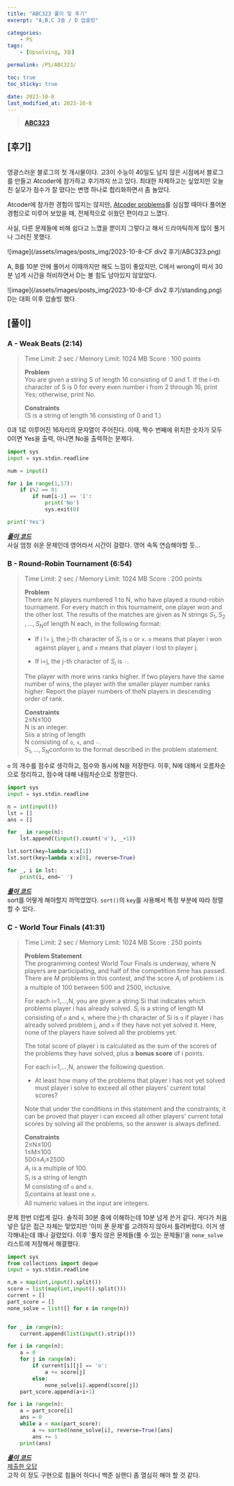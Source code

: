 ```yaml
---
title: "ABC323 풀이 및 후기"
excerpt: "A,B,C 3솔 / D 업솔빙"

categories:
    - PS
tags:
    - [Upsolving, 3솔]

permalink: /PS/ABC323/

toc: true
toc_sticky: true

date: 2023-10-8
last_modified_at: 2023-10-8
---
```


> [**ABC323**](https://atcoder.jp/contests/abc323)

## [후기]
<br>
 영광스러운 블로그의 첫 개시물이다. 고3이 수능이 40일도 남지 않은 시점에서 블로그를 만들고 Atcoder에 참가하고 후기까지 쓰고 있다. 최대한 자제하고는 싶었지만 오늘 친 실모가 점수가 잘 떴다는 변명 하나로 합리화하면서 좀 놀았다. 


Atcoder에 참가한 경험이 많지는 않지만, [Atcoder problems](https://kenkoooo.com/atcoder#/table/)를 심심할 때마다 풀어본 경험으로 미루어 보았을 때, 전체적으로 쉬웠던 편이라고 느꼈다. 

사실, 다른 문제들에 비해 쉽다고 느꼈을 뿐이지 그렇다고 해서 드라마틱하게 많이 풀거나 그러진 못했다. 

![image](/assets/images/posts_img/2023-10-8-CF div2 후기/ABC323.png)

A, B를 10분 안에 풀어서 이때까지만 해도 느낌이 좋았지만, C에서 wrong이 떠서 30분 넘게 시간을 허비하면서 D는 볼 힘도 남아있지 않았었다.

![image](/assets/images/posts_img/2023-10-8-CF div2 후기/standing.png)
D는 대회 이후 업솔빙 했다.

## [풀이]

### A - Weak Beats (2:14)

> Time Limit: 2 sec / Memory Limit: 1024 MB
> Score : 100 points
>
> **Problem**<br>
> You are given a string S of length 16 consisting of 0 and 1.
> If the i-th character of S is 0 for every even number i from 2 through
> 16, print Yes; otherwise, print No.
>
> **Constraints**<br>
> (S is a string of length 16 consisting of 0 and 1.)

0과 1로 이루어진 16자리의 문자열이 주어진다. 이때, 짝수 번째에 위치한 숫자가 모두 0이면 Yes을 출력, 아니면 No을 출력하는 문제다.

```python
import sys
input = sys.stdin.readline

num = input()

for i in range(1,17):
    if i%2 == 0:
        if num[i-1] == '1':
            print('No')
            sys.exit(0)

print('Yes')
```
[***풀이 코드***](https://atcoder.jp/contests/abc323/submissions/46281745)<br>
사실 엄청 쉬운 문제인데 영어라서 시간이 걸렸다. 영어 속독 연습해야할 듯...

### B - Round-Robin Tournament (6:54)

>  Time Limit: 2 sec / Memory Limit: 1024 MB
> Score : 200 points
> 
> **Problem**<br>
> There are N players numbered 1 to N, who have played a round-robin tournament. For every match in this tournament, one player won and the other lost. The results of the matches are given as N strings $S_{1}​,S_{2}​,…,S_{N}​$ of length N each, in the following format:
> 
> - If i != j, the j-th character of $S_{i}$ is ```o``` or ```x```. ```o``` means that player i won against player j, and ```x``` means that player i lost to player j.
> 
> - If i=j, the j-th character of $S_{i}$​ is ```-```.
> 
> The player with more wins ranks higher. If two players have the same number of wins, the player with the smaller player number ranks higher. Report the player numbers of theN players in descending order of rank.
>
> **Constraints**<br>
> 2≤N≤100<br>
> N is an integer.<br>
> Si​ is a string of length<br>
> N consisting of ```o```, ```x```, and ```-```.<br>
> $S_{1}​,…,S_{N}$​ conform to the format described in the problem statement.

```o``` 의 개수를 점수로 생각하고, 점수와 동시에 N을 저장한다. 이후, N에 대해서 오름차순으로 정리하고, 점수에 대해 내림차순으로 정렬한다. 

```python
import sys
input = sys.stdin.readline

n = int(input())
lst = []
ans = []

for _ in range(n):
    lst.append((input().count('o'), _+1))

lst.sort(key=lambda x:x[1])
lst.sort(key=lambda x:x[0], reverse=True)

for _, i in lst:
    print(i, end=' ')
```
[***풀이 코드***](https://atcoder.jp/contests/abc323/submissions/46288496)<br>
sort를 어떻게 해야할지 까먹었었다. ```sort()```의 ```key```를 사용해서 특정 부분에 따라 정렬할 수 있다.

### C - World Tour Finals (41:31)
> Time Limit: 2 sec / Memory Limit: 1024 MB
> Score : 250 points
> 
> **Problem Statement**<br>
> The programming contest World Tour Finals is underway, where
> N players are participating, and half of the competition time has passed. There are M problems in this contest, and the score $A_{i}$​ of problem i is a multiple of 100 between 500 and 2500, inclusive.
> 
> For each i=1,…,N, you are given a string Si​ that indicates which problems player i has already solved. $S_{i}$​ is a string of length M consisting of ```o``` and ```x```, where the j-th character of Si​ is ```o``` if player i has already solved problem j, and ```x``` if they have not yet solved it. Here, none of the players have solved all the problems yet.
> 
> The total score of player i is calculated as the sum of the scores of the problems they have solved, plus a **bonus score** of i points.
> 
> For each i=1,…,N, answer the following question.
> 
> - At least how many of the problems that player i has not yet solved must player i solve to exceed all other players' current total scores?
> 
> Note that under the conditions in this statement and the constraints, it can be proved that player i can exceed all other players' current total scores by solving all the problems, so the answer is always defined.
> 
> **Constraints**<br>
> 2≤N≤100<br>
> 1≤M≤100<br>
> 500≤$A_{i}$​≤2500<br>
> $A_{i}$​ is a multiple of 100.<br>
> $S_{i}$​ is a string of length<br>
> M consisting of ```o``` and ```x```.<br>
> $S_{i}$​ contains at least one ```x```.<br>
> All numeric values in the input are integers.

문제 한번 더럽게 길다. 솔직히 30분 중에 이해하는데 10분 넘게 쓴거 같다. 게다가 처음 넣은 답은 접근 자체는 맞았지만 '이미 푼 문제'를 고려하지 않아서 틀려버렸다. 이거 생각해내는데 꽤나 걸렸었다. 이후 '풀지 않은 문제들(풀 수 있는 문제들)'을 ```none_solve``` 리스트에 저장해서 해결했다.

```python
import sys
from collections import deque
input = sys.stdin.readline

n,m = map(int,input().split())
score = list(map(int,input().split()))
current = []
part_score = []
none_solve = list([] for x in range(n))


for _ in range(n):
    current.append(list(input().strip()))

for i in range(n):
    a = 0
    for j in range(m):
        if current[i][j] == 'o':
            a += score[j]
        else:
            none_solve[i].append(score[j])
    part_score.append(a+i+1)

for i in range(n):
    a = part_score[i]
    ans = 0
    while a < max(part_score):
        a += sorted(none_solve[i], reverse=True)[ans]
        ans += 1
    print(ans)
```
[***풀이 코드***](https://atcoder.jp/contests/abc323/submissions/46323961)<br>
[제출한 오답](https://atcoder.jp/contests/abc323/submissions/46310060)<br>
고작 이 정도 구현으로 힘들어 하다니 백준 실랜디 좀 열심히 해야 할 것 같다. 